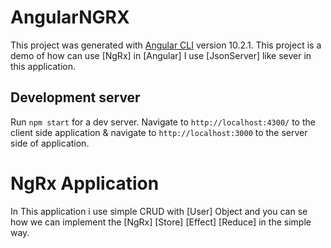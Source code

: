 # AngularNGRX

This project was generated with [Angular CLI](https://github.com/angular/angular-cli) version 10.2.1.
This project is a demo of how can use [NgRx] in [Angular]
I use [JsonServer] like sever in this application.

## Development server

Run `npm start` for a dev server. Navigate to `http://localhost:4300/` to the client side application & navigate to `http://localhost:3000` to the server side of application.

# NgRx Application

In This application i use simple CRUD with [User] Object and you can se how we can implement the [NgRx] [Store] [Effect] [Reduce] in the simple way.
